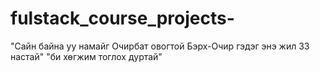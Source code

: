 # fulstack_course_projects-
"Сайн байна уу намайг Очирбат овогтой Бэрх-Очир гэдэг энэ жил 33 настай"
"би хөгжим тоглох дуртай" 